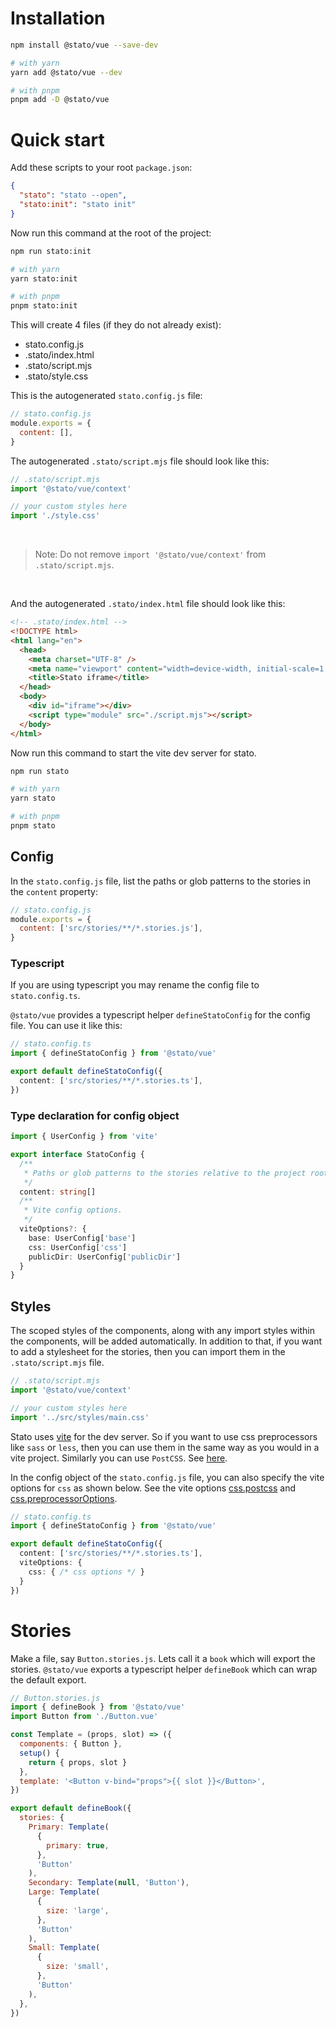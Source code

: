 # Installation

```bash
npm install @stato/vue --save-dev

# with yarn
yarn add @stato/vue --dev

# with pnpm
pnpm add -D @stato/vue
```

# Quick start

Add these scripts to your root `package.json`:

```json
{
  "stato": "stato --open",
  "stato:init": "stato init"
}
```

Now run this command at the root of the project:
```bash
npm run stato:init

# with yarn
yarn stato:init

# with pnpm
pnpm stato:init
```

This will create 4 files (if they do not already exist):
- stato.config.js
- .stato/index.html
- .stato/script.mjs
- .stato/style.css

This is the autogenerated `stato.config.js` file:

```js
// stato.config.js
module.exports = {
  content: [],
}
```

The autogenerated `.stato/script.mjs` file should look like this:

```mjs
// .stato/script.mjs
import '@stato/vue/context'

// your custom styles here
import './style.css'
```

<br>

> Note: Do not remove `import '@stato/vue/context'` from `.stato/script.mjs`.

<br>

And the autogenerated `.stato/index.html` file should look like this:

```html
<!-- .stato/index.html -->
<!DOCTYPE html>
<html lang="en">
  <head>
    <meta charset="UTF-8" />
    <meta name="viewport" content="width=device-width, initial-scale=1.0" />
    <title>Stato iframe</title>
  </head>
  <body>
    <div id="iframe"></div>
    <script type="module" src="./script.mjs"></script>
  </body>
</html>
```

Now run this command to start the vite dev server for stato.

```bash
npm run stato

# with yarn
yarn stato

# with pnpm
pnpm stato
```

## Config

In the `stato.config.js` file, list the paths or glob patterns to the stories in the `content` property:

```js
// stato.config.js
module.exports = {
  content: ['src/stories/**/*.stories.js'],
}
```

### Typescript

If you are using typescript you may rename the config file to `stato.config.ts`.

`@stato/vue` provides a typescript helper `defineStatoConfig` for the config file. You can use it like this:

```ts
// stato.config.ts
import { defineStatoConfig } from '@stato/vue'

export default defineStatoConfig({
  content: ['src/stories/**/*.stories.ts'],
})
```

### Type declaration for config object

```ts
import { UserConfig } from 'vite'

export interface StatoConfig {
  /**
   * Paths or glob patterns to the stories relative to the project root.
   */
  content: string[]
  /**
   * Vite config options.
   */
  viteOptions?: {
    base: UserConfig['base']
    css: UserConfig['css']
    publicDir: UserConfig['publicDir']
  }
}
```

## Styles

The scoped styles of the components, along with any import styles within the components, will be added automatically. In addition to that, if you want to add a stylesheet for the stories, then you can import them in the `.stato/script.mjs` file.

```mjs
// .stato/script.mjs
import '@stato/vue/context'

// your custom styles here
import '../src/styles/main.css'
```

Stato uses [vite](https://vitejs.dev) for the dev server. So if you want to use css preprocessors like `sass` or `less`, then you can use them in the same way as you would in a vite project. Similarly you can use `PostCSS`. See [here](https://vitejs.dev/guide/features.html#css).

In the config object of the `stato.config.js` file, you can also specify the vite options for `css` as shown below. See the vite options [css.postcss](https://vitejs.dev/config/#css-postcss) and [css.preprocessorOptions](https://vitejs.dev/config/#css-preprocessoroptions).

```ts
// stato.config.ts
import { defineStatoConfig } from '@stato/vue'

export default defineStatoConfig({
  content: ['src/stories/**/*.stories.ts'],
  viteOptions: {
    css: { /* css options */ }
  }
})
```

# Stories

Make a file, say `Button.stories.js`. Lets call it a `book` which will export the stories. `@stato/vue` exports a typescript helper `defineBook` which can wrap the default export.

```js
// Button.stories.js
import { defineBook } from '@stato/vue'
import Button from './Button.vue'

const Template = (props, slot) => ({
  components: { Button },
  setup() {
    return { props, slot }
  },
  template: '<Button v-bind="props">{{ slot }}</Button>',
})

export default defineBook({
  stories: {
    Primary: Template(
      {
        primary: true,
      },
      'Button'
    ),
    Secondary: Template(null, 'Button'),
    Large: Template(
      {
        size: 'large',
      },
      'Button'
    ),
    Small: Template(
      {
        size: 'small',
      },
      'Button'
    ),
  },
})
```
